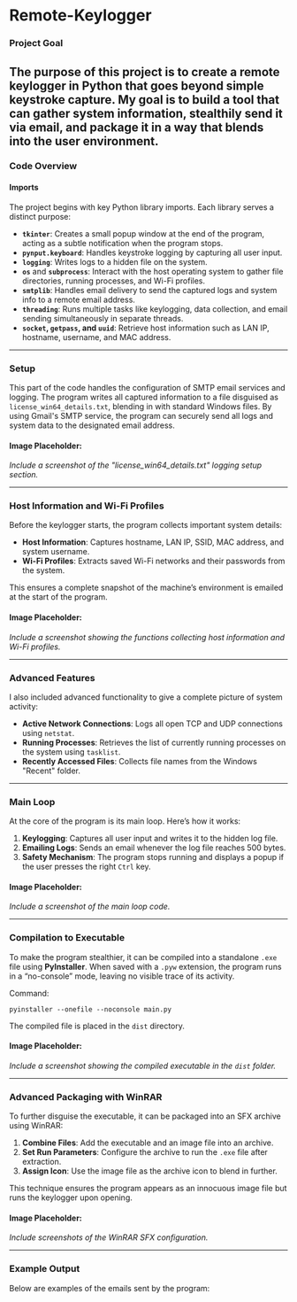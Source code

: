 
# Remote-Keylogger

### Project Goal
The purpose of this project is to create a remote keylogger in Python that goes beyond simple keystroke capture. My goal is to build a tool that can gather system information, stealthily send it via email, and package it in a way that blends into the user environment. 
---

### Code Overview

#### Imports
The project begins with key Python library imports. Each library serves a distinct purpose:
- **`tkinter`**: Creates a small popup window at the end of the program, acting as a subtle notification when the program stops.
- **`pynput.keyboard`**: Handles keystroke logging by capturing all user input.
- **`logging`**: Writes logs to a hidden file on the system.
- **`os`** and **`subprocess`**: Interact with the host operating system to gather file directories, running processes, and Wi-Fi profiles.
- **`smtplib`**: Handles email delivery to send the captured logs and system info to a remote email address.
- **`threading`**: Runs multiple tasks like keylogging, data collection, and email sending simultaneously in separate threads.
- **`socket`, `getpass`, and `uuid`**: Retrieve host information such as LAN IP, hostname, username, and MAC address.

---

### Setup
This part of the code handles the configuration of SMTP email services and logging. The program writes all captured information to a file disguised as `license_win64_details.txt`, blending in with standard Windows files. By using Gmail's SMTP service, the program can securely send all logs and system data to the designated email address.

#### Image Placeholder:  
*Include a screenshot of the "license_win64_details.txt" logging setup section.*

---

### Host Information and Wi-Fi Profiles
Before the keylogger starts, the program collects important system details:
- **Host Information**: Captures hostname, LAN IP, SSID, MAC address, and system username.
- **Wi-Fi Profiles**: Extracts saved Wi-Fi networks and their passwords from the system.

This ensures a complete snapshot of the machine’s environment is emailed at the start of the program.

#### Image Placeholder:  
*Include a screenshot showing the functions collecting host information and Wi-Fi profiles.*

---

### Advanced Features
I also included advanced functionality to give a complete picture of system activity:
- **Active Network Connections**: Logs all open TCP and UDP connections using `netstat`.
- **Running Processes**: Retrieves the list of currently running processes on the system using `tasklist`.
- **Recently Accessed Files**: Collects file names from the Windows "Recent" folder.


---

### Main Loop
At the core of the program is its main loop. Here’s how it works:
1. **Keylogging**: Captures all user input and writes it to the hidden log file.
2. **Emailing Logs**: Sends an email whenever the log file reaches 500 bytes.
3. **Safety Mechanism**: The program stops running and displays a popup if the user presses the right `Ctrl` key.


#### Image Placeholder:  
*Include a screenshot of the main loop code.*

---

### Compilation to Executable
To make the program stealthier, it can be compiled into a standalone `.exe` file using **PyInstaller**. When saved with a `.pyw` extension, the program runs in a “no-console” mode, leaving no visible trace of its activity.

Command:
```
pyinstaller --onefile --noconsole main.py
```

The compiled file is placed in the `dist` directory.

#### Image Placeholder:  
*Include a screenshot showing the compiled executable in the `dist` folder.*

---

### Advanced Packaging with WinRAR
To further disguise the executable, it can be packaged into an SFX archive using WinRAR:
1. **Combine Files**: Add the executable and an image file into an archive.
2. **Set Run Parameters**: Configure the archive to run the `.exe` file after extraction.
3. **Assign Icon**: Use the image file as the archive icon to blend in further.

This technique ensures the program appears as an innocuous image file but runs the keylogger upon opening.

#### Image Placeholder:  
*Include screenshots of the WinRAR SFX configuration.*

---

### Example Output
Below are examples of the emails sent by the program: